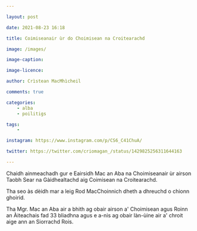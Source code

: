 ```yaml
---

layout: post

date: 2021-08-23 16:18

title: Coimiseanair ùr do Choimisean na Croitearachd

image: /images/

image-caption:

image-licence:

author: Crìstean MacMhìcheil

comments: true

categories:
    - alba
    - poilitigs

tags:
    -

instagram: https://www.instagram.com/p/CS6_C41ChuA/

twitter: https://twitter.com/criomagan_/status/1429825256311644163

---
```


Chaidh ainmeachadh gur e Eairsidh Mac an Aba na Choimiseanair ùr airson Taobh Sear na Gàidhealtachd aig Coimisean na Croitearachd.

<!--more-->

Tha seo às dèidh mar a leig Rod MacChoinnich dheth a dhreuchd o chionn ghoirid.

Tha Mgr. Mac an Aba air a bhith ag obair airson a' Choimisean agus Roinn an Àiteachais fad 33 bliadhna agus e a-nis ag obair làn-ùine air a' chroit aige ann an Siorrachd Rois.
